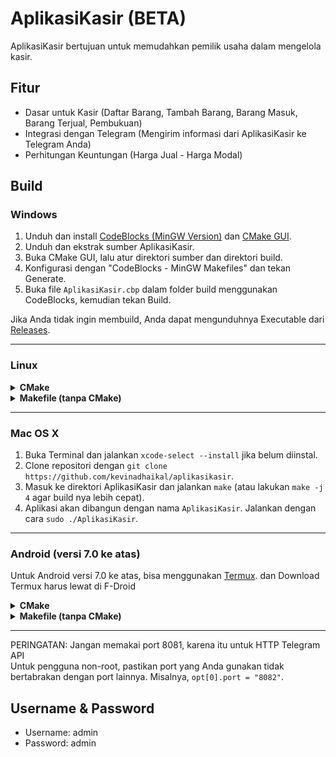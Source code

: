 # AplikasiKasir (BETA)
AplikasiKasir bertujuan untuk memudahkan pemilik usaha dalam mengelola kasir.

## Fitur
- Dasar untuk Kasir (Daftar Barang, Tambah Barang, Barang Masuk, Barang Terjual, Pembukuan)
- Integrasi dengan Telegram (Mengirim informasi dari AplikasiKasir ke Telegram Anda)
- Perhitungan Keuntungan (Harga Jual - Harga Modal)

## Build
### Windows
1. Unduh dan install [CodeBlocks (MinGW Version)](https://sourceforge.net/projects/codeblocks/files/Binaries/20.03/Windows/codeblocks-20.03mingw-setup.exe) dan [CMake GUI](https://cmake.org/download/).
2. Unduh dan ekstrak sumber AplikasiKasir.
3. Buka CMake GUI, lalu atur direktori sumber dan direktori build.
4. Konfigurasi dengan "CodeBlocks - MinGW Makefiles" dan tekan Generate.
5. Buka file `AplikasiKasir.cbp` dalam folder build menggunakan CodeBlocks, kemudian tekan Build.

Jika Anda tidak ingin membuild, Anda dapat mengunduhnya Executable dari [Releases](https://github.com/KevinAdhaikal/AplikasiKasir/releases).
<hr>

### Linux
<details><summary><b>CMake</b></summary>

1. Update repositori APT dengan `apt update`.
2. Instal paket yang diperlukan dengan `apt install git build-essential cmake -y`.
3. Clone repositori dengan cara `git clone https://github.com/KevinAdhaikal/AplikasiKasir`.
4. Masuk ke direktori AplikasiKasir dan buat folder build: `cd AplikasiKasir && mkdir build && cd build`.
5. Lakukan `cmake ..` untuk membuat Makefile.
6. Jalankan `make` untuk membuild aplikasi (atau lakukan `make -j 4` agar build nya lebih cepat).
7. Untuk menjalankan aplikasi, ketik `sudo ./AplikasiKasir`.

</details>

<details><summary><b>Makefile (tanpa CMake)</b></summary>

1. Update repositori APT dengan `apt update`.
2. Instal paket yang diperlukan dengan `apt install git build-essential -y`.
3. Clone repositori dengan cara `git clone https://github.com/KevinAdhaikal/AplikasiKasir`.
4. Masuk ke direktori AplikasiKasir, ketik: `cd AplikasiKasir`.
5. Untuk build aplikasi Jalankan, ketik: `make` (atau lakukan `make -j 4` agar build nya lebih cepat).
6. Untuk menjalankan aplikasi, ketik `sudo ./AplikasiKasir`

</details>
<hr>

### Mac OS X
1. Buka Terminal dan jalankan `xcode-select --install` jika belum diinstal.
2. Clone repositori dengan `git clone https://github.com/kevinadhaikal/aplikasikasir`.
3. Masuk ke direktori AplikasiKasir dan jalankan `make` (atau lakukan `make -j 4` agar build nya lebih cepat).
4. Aplikasi akan dibangun dengan nama `AplikasiKasir`. Jalankan dengan cara `sudo ./AplikasiKasir`.

<hr>

### Android (versi 7.0 ke atas)
Untuk Android versi 7.0 ke atas, bisa menggunakan [Termux](https://f-droid.org/id/packages/com.termux/). dan Download Termux harus lewat di F-Droid

<details><summary><b>CMake</b></summary>

1. Buka Termux dan jalankan `pkg update`.
2. Instal paket yang diperlukan dengan `pkg install git build-essential cmake -y`.
3. Clone repositori dengan cara `git clone https://github.com/KevinAdhaikal/AplikasiKasir`.
4. Masuk ke direktori "AplikasiKasir" dan edit file `src/main.c` untuk mengganti port (jika hape anda tidak di-root, gunakan port di atas 1024).
5. buat folder "build" lalu jalankan cmake untuk membuat Makefile: `mkdir build; cd build; cmake ..`.
6. Jalankan `make` untuk membuild aplikasi (atau lakukan `make -j 4` agar build nya lebih cepat).
7. Untuk menjalankan aplikasi, ketik `./AplikasiKasir` (Untuk pengguna root. bisa menjalankan AplikasiKasir, dengan melakukan `sudo ./AplikasiKasir`).

</details>

<details><summary><b>Makefile (tanpa CMake)</b></summary>

1. Buka Termux dan jalankan `pkg update`.
2. Instal paket yang diperlukan dengan `pkg install git build-essential -y`.
3. Clone repositori dengan cara `git clone https://github.com/KevinAdhaikal/AplikasiKasir`.
4. Masuk ke direktori "AplikasiKasir" dan edit file `src/main.c` untuk mengganti port (jika hape anda tidak di-root, gunakan port di atas 1024).
5. buat folder "build" lalu jalankan cmake untuk membuat Makefile: `mkdir build; cd build; cmake ..`.
6. Untuk build aplikasi, ketik: `make` (atau lakukan `make -j 4` agar build nya lebih cepat).
7. Untuk menjalankan aplikasi, ketik `./AplikasiKasir` (Untuk pengguna root. bisa menjalankan AplikasiKasir, dengan melakukan `sudo ./AplikasiKasir`).

</details>
<hr>

PERINGATAN: Jangan memakai port 8081, karena itu untuk HTTP Telegram API<br>
Untuk pengguna non-root, pastikan port yang Anda gunakan tidak bertabrakan dengan port lainnya. Misalnya, `opt[0].port = "8082"`.

## Username & Password
- Username: admin
- Password: admin
